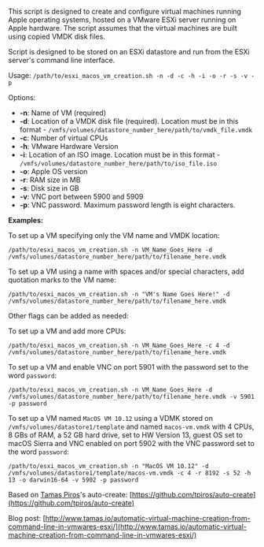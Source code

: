 This script is designed to create and configure virtual machines running Apple operating systems, hosted on a VMware ESXi server running on Apple hardware. The script assumes that the virtual machines are built using copied VMDK disk files.

Script is designed to be stored on an ESXi datastore and run from the ESXi server's command line interface.

Usage: `/path/to/esxi_macos_vm_creation.sh -n -d -c -h -i -o -r -s -v -p`

Options:

* **-n**: Name of VM (required)
* **-d**: Location of a VMDK disk file (required).  Location must be in this format - `/vmfs/volumes/datastore_number_here/path/to/vmdk_file.vmdk`
* **-c**: Number of virtual CPUs
* **-h**: VMware Hardware Version
* **-i**: Location of an ISO image. Location must be in this format - `/vmfs/volumes/datastore_number_here/path/to/iso_file.iso`
* **-o**: Apple OS version
* **-r**: RAM size in MB
* **-s**: Disk size in GB
* **-v**: VNC port between 5900 and 5909
* **-p**: VNC password. Maximum password length is eight characters.

**Examples:**

To set up a VM specifying only the VM name and VMDK location:

`/path/to/esxi_macos_vm_creation.sh -n VM_Name_Goes_Here -d /vmfs/volumes/datastore_number_here/path/to/filename_here.vmdk`

To set up a VM using a name with spaces and/or special characters, add quotation marks to the VM name:
 
`/path/to/esxi_macos_vm_creation.sh -n "VM's Name Goes Here!" -d /vmfs/volumes/datastore_number_here/path/to/filename_here.vmdk`


Other flags can be added as needed:

To set up a VM and add more CPUs:

`/path/to/esxi_macos_vm_creation.sh -n VM_Name_Goes_Here -c 4 -d /vmfs/volumes/datastore_number_here/path/to/filename_here.vmdk`

 To set up a VM and enable VNC on port 5901 with the password set to the word `password`:

`/path/to/esxi_macos_vm_creation.sh -n VM_Name_Goes_Here -d /vmfs/volumes/datastore_number_here/path/to/filename_here.vmdk -v 5901 -p password`

To set up a VM named `MacOS VM 10.12` using a VDMK stored on `/vmfs/volumes/datastore1/template` and named `macos-vm.vmdk` with 4 CPUs, 8 GBs of RAM, a 52 GB hard drive, set to HW Version 13, guest OS set to macOS Sierra and VNC enabled on port 5902 with the VNC password set to the word `password`:

`/path/to/esxi_macos_vm_creation.sh -n "MacOS VM 10.12" -d /vmfs/volumes/datastore1/template/macos-vm.vmdk -c 4 -r 8192 -s 52 -h 13 -o darwin16-64 -v 5902 -p password`



Based on [Tamas Piros](https://github.com/tpiros)'s auto-create: [https://github.com/tpiros/auto-create](https://github.com/tpiros/auto-create)

Blog post: [http://www.tamas.io/automatic-virtual-machine-creation-from-command-line-in-vmwares-esxi/](http://www.tamas.io/automatic-virtual-machine-creation-from-command-line-in-vmwares-esxi/)